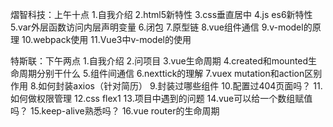 熠智科技：上午十点
1.自我介绍
2.html5新特性
3.css垂直居中
4.js es6新特性
5.var外层函数访问内层声明变量
6.闭包
7.原型链
8.vue组件通信
9.v-model的原理
10.webpack使用
11.Vue3中v-model的使用

特斯联：下午两点
1.自我介绍
2.问项目
3.vue生命周期
4.created和mounted生命周期分别干什么
5.组件间通信
6.nexttick的理解
7.vuex mutation和action区别作用
8.如何封装axios（针对简历）
9.封装过哪些组件
10.配置过404页面吗？
11.如何做权限管理
12.css flex1 
13.项目中遇到的问题
14.vue可以给一个数组赋值吗？
15.keep-alive熟悉吗？
16.vue router的生命周期

